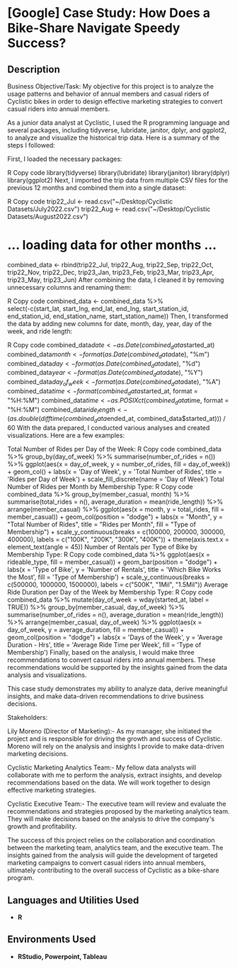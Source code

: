 <h1>[Google] Case Study: How Does a Bike-Share Navigate Speedy Success?</h1>


<h2>Description</h2>

Business Objective/Task:
My objective for this project is to analyze the usage patterns and behavior of annual members and casual riders of Cyclistic bikes in order to design effective marketing strategies to convert casual riders into annual members.

As a junior data analyst at Cyclistic, I used the R programming language and several packages, including tidyverse, lubridate, janitor, dplyr, and ggplot2, to analyze and visualize the historical trip data. Here is a summary of the steps I followed:

First, I loaded the necessary packages:

R
Copy code
library(tidyverse)
library(lubridate)
library(janitor)
library(dplyr)
library(ggplot2)
Next, I imported the trip data from multiple CSV files for the previous 12 months and combined them into a single dataset:

R
Copy code
trip22_Jul <- read.csv("~/Desktop/Cyclistic Datasets/July2022.csv")
trip22_Aug <- read.csv("~/Desktop/Cyclistic Datasets/August2022.csv")
# ... loading data for other months ...

combined_data <- rbind(trip22_Jul, trip22_Aug, trip22_Sep, trip22_Oct, trip22_Nov, trip22_Dec,
                       trip23_Jan, trip23_Feb, trip23_Mar, trip23_Apr, trip23_May, trip23_Jun)
After combining the data, I cleaned it by removing unnecessary columns and renaming them:

R
Copy code
combined_data <- combined_data %>%  
  select(-c(start_lat, start_lng, end_lat, end_lng, start_station_id, end_station_id, end_station_name, start_station_name))
Then, I transformed the data by adding new columns for date, month, day, year, day of the week, and ride length:

R
Copy code
combined_data$date <- as.Date(combined_data$started_at)
combined_data$month <- format(as.Date(combined_data$date), "%m")
combined_data$day <- format(as.Date(combined_data$date), "%d")
combined_data$year <- format(as.Date(combined_data$date), "%Y")
combined_data$day_of_week <- format(as.Date(combined_data$date), "%A")
combined_data$time <- format(combined_data$started_at, format = "%H:%M")
combined_data$time <- as.POSIXct(combined_data$time, format = "%H:%M")
combined_data$ride_length <- (as.double(difftime(combined_data$ended_at, combined_data$started_at))) / 60
With the data prepared, I conducted various analyses and created visualizations. Here are a few examples:

Total Number of Rides per Day of the Week:
R
Copy code
combined_data %>%
  group_by(day_of_week) %>%
  summarise(number_of_rides = n()) %>%
  ggplot(aes(x = day_of_week, y = number_of_rides, fill = day_of_week)) +
  geom_col() +
  labs(x = 'Day of Week', y = 'Total Number of Rides', title = 'Rides per Day of Week') +
  scale_fill_discrete(name = 'Day of Week')
Total Number of Rides per Month by Membership Type:
R
Copy code
combined_data %>%
  group_by(member_casual, month) %>%
  summarise(total_rides = n(), average_duration = mean(ride_length)) %>%
  arrange(member_casual) %>%
  ggplot(aes(x = month, y = total_rides, fill = member_casual)) +
  geom_col(position = "dodge") +
  labs(x = "Month", y = "Total Number of Rides", title = "Rides per Month", fill = "Type of Membership") +
  scale_y_continuous(breaks = c(100000, 200000, 300000, 400000), labels = c("100K", "200K", "300K", "400K")) +
  theme(axis.text.x = element_text(angle = 45))
Number of Rentals per Type of Bike by Membership Type:
R
Copy code
combined_data %>%
  ggplot(aes(x = rideable_type, fill = member_casual)) +
  geom_bar(position = "dodge") +
  labs(x = 'Type of Bike', y = 'Number of Rentals', title = 'Which Bike Works the Most', fill = 'Type of Membership') +
  scale_y_continuous(breaks = c(500000, 1000000, 1500000), labels = c("500K", "1Mil", "1.5Mil"))
Average Ride Duration per Day of the Week by Membership Type:
R
Copy code
combined_data %>%
  mutate(day_of_week = wday(started_at, label = TRUE)) %>%
  group_by(member_casual, day_of_week) %>%
  summarise(number_of_rides = n(), average_duration = mean(ride_length)) %>%
  arrange(member_casual, day_of_week) %>%
  ggplot(aes(x = day_of_week, y = average_duration, fill = member_casual)) +
  geom_col(position = "dodge") +
  labs(x = 'Days of the Week', y = 'Average Duration - Hrs', title = 'Average Ride Time per Week', fill = 'Type of Membership')
Finally, based on the analysis, I would make three recommendations to convert casual riders into annual members. These recommendations would be supported by the insights gained from the data analysis and visualizations.

This case study demonstrates my ability to analyze data, derive meaningful insights, and make data-driven recommendations to drive business decisions.

Stakeholders:

Lily Moreno (Director of Marketing):- As my manager, she initiated the project and is responsible for driving the growth and success of Cyclistic. Moreno will rely on the analysis and insights I provide to make data-driven marketing decisions.

Cyclistic Marketing Analytics Team:- My fellow data analysts will collaborate with me to perform the analysis, extract insights, and develop recommendations based on the data. We will work together to design effective marketing strategies.

Cyclistic Executive Team:- The executive team will review and evaluate the recommendations and strategies proposed by the marketing analytics team. They will make decisions based on the analysis to drive the company's growth and profitability.

The success of this project relies on the collaboration and coordination between the marketing team, analytics team, and the executive team. The insights gained from the analysis will guide the development of targeted marketing campaigns to convert casual riders into annual members, ultimately contributing to the overall success of Cyclistic as a bike-share program.
<br />


<h2>Languages and Utilities Used</h2>

- <b>R</b> 

<h2>Environments Used </h2>

- <b>RStudio, Powerpoint, Tableau</b>

